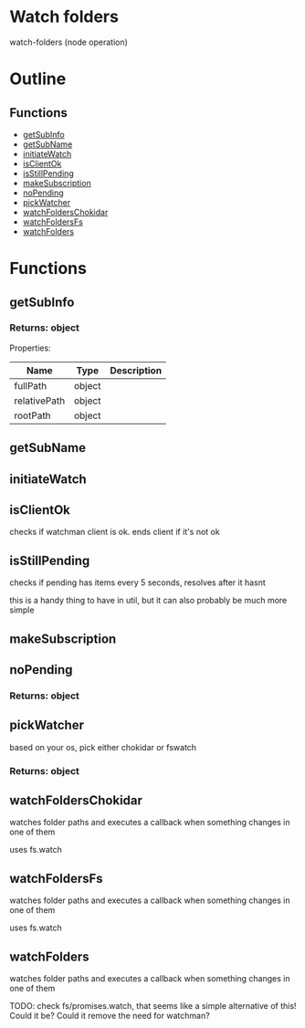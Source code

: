 # Watch folders

watch-folders (node operation)



# Outline

## Functions

- [getSubInfo](#getSubInfo)
- [getSubName](#getSubName)
- [initiateWatch](#initiateWatch)
- [isClientOk](#isClientOk)
- [isStillPending](#isStillPending)
- [makeSubscription](#makeSubscription)
- [noPending](#noPending)
- [pickWatcher](#pickWatcher)
- [watchFoldersChokidar](#watchFoldersChokidar)
- [watchFoldersFs](#watchFoldersFs)
- [watchFolders](#watchFolders)



# Functions

## getSubInfo

### Returns: object

Properties: 

 | Name | Type | Description |
|---|---|---|
| fullPath  | object |  |
| relativePath  | object |  |
| rootPath  | object |  |



## getSubName

## initiateWatch

## isClientOk

checks if watchman client is ok. ends client if it's not ok




## isStillPending

checks if pending has items every 5 seconds, resolves after it hasnt

this is a handy thing to have in util, but it can also probably be much more simple




## makeSubscription

## noPending

### Returns: object

## pickWatcher

based on your os, pick either chokidar or fswatch


### Returns: object

## watchFoldersChokidar

watches folder paths and executes a callback when something changes in one of them

uses fs.watch




## watchFoldersFs

watches folder paths and executes a callback when something changes in one of them

uses fs.watch




## watchFolders

watches folder paths and executes a callback when something changes in one of them

TODO: check fs/promises.watch, that seems like a simple alternative of this! Could it be? Could it remove the need for watchman?



